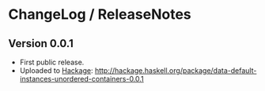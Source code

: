 # ChangeLog / ReleaseNotes


## Version 0.0.1

* First public release.
* Uploaded to [Hackage][]: <http://hackage.haskell.org/package/data-default-instances-unordered-containers-0.0.1>



[Hackage]:
  http://hackage.haskell.org/
  "HackageDB (or just Hackage) is a collection of releases of Haskell packages."
